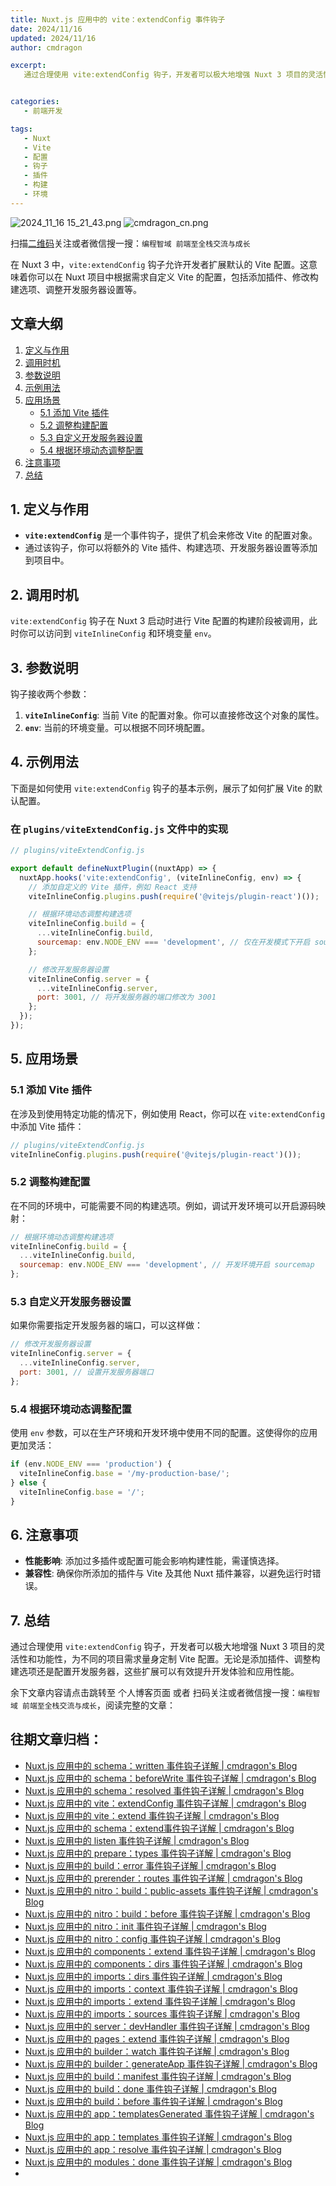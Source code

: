 ```yaml
---
title: Nuxt.js 应用中的 vite：extendConfig 事件钩子
date: 2024/11/16
updated: 2024/11/16
author: cmdragon

excerpt:
   通过合理使用 vite:extendConfig 钩子，开发者可以极大地增强 Nuxt 3 项目的灵活性和功能性，为不同的项目需求量身定制 Vite 配置。无论是添加插件、调整构建选项还是配置开发服务器，这些扩展可以有效提升开发体验和应用性能。


categories:
   - 前端开发

tags:
   - Nuxt
   - Vite
   - 配置
   - 钩子
   - 插件
   - 构建
   - 环境
---
```


<img src="https://static.amd794.com/blog/images/2024_11_16 15_21_43.png@blog" title="2024_11_16 15_21_43.png" alt="2024_11_16 15_21_43.png"/>

<img src="https://static.amd794.com/blog/images/cmdragon_cn.png" title="cmdragon_cn.png" alt="cmdragon_cn.png"/>


扫描[二维码](https://static.amd794.com/blog/images/cmdragon_cn.png)关注或者微信搜一搜：`编程智域 前端至全栈交流与成长`



在 Nuxt 3 中，`vite:extendConfig` 钩子允许开发者扩展默认的 Vite 配置。这意味着你可以在 Nuxt 项目中根据需求自定义 Vite 的配置，包括添加插件、修改构建选项、调整开发服务器设置等。

## 文章大纲

1. [定义与作用](#1-定义与作用)
2. [调用时机](#2-调用时机)
3. [参数说明](#3-参数说明)
4. [示例用法](#4-示例用法)
5. [应用场景](#5-应用场景)
    - [5.1 添加 Vite 插件](#51-添加-vite-插件)
    - [5.2 调整构建配置](#52-调整构建配置)
    - [5.3 自定义开发服务器设置](#53-自定义开发服务器设置)
    - [5.4 根据环境动态调整配置](#54-根据环境动态调整配置)
6. [注意事项](#6-注意事项)
7. [总结](#7-总结)

## 1. 定义与作用

- **`vite:extendConfig`** 是一个事件钩子，提供了机会来修改 Vite 的配置对象。
- 通过该钩子，你可以将额外的 Vite 插件、构建选项、开发服务器设置等添加到项目中。

## 2. 调用时机

`vite:extendConfig` 钩子在 Nuxt 3 启动时进行 Vite 配置的构建阶段被调用，此时你可以访问到 `viteInlineConfig` 和环境变量 `env`。

## 3. 参数说明

钩子接收两个参数：

1. **`viteInlineConfig`**: 当前 Vite 的配置对象。你可以直接修改这个对象的属性。
2. **`env`**: 当前的环境变量。可以根据不同环境配置。

## 4. 示例用法

下面是如何使用 `vite:extendConfig` 钩子的基本示例，展示了如何扩展 Vite 的默认配置。

### 在 `plugins/viteExtendConfig.js` 文件中的实现

```javascript
// plugins/viteExtendConfig.js

export default defineNuxtPlugin((nuxtApp) => {
  nuxtApp.hooks('vite:extendConfig', (viteInlineConfig, env) => {
    // 添加自定义的 Vite 插件，例如 React 支持
    viteInlineConfig.plugins.push(require('@vitejs/plugin-react')());

    // 根据环境动态调整构建选项
    viteInlineConfig.build = {
      ...viteInlineConfig.build,
      sourcemap: env.NODE_ENV === 'development', // 仅在开发模式下开启 sourcemap
    };

    // 修改开发服务器设置
    viteInlineConfig.server = {
      ...viteInlineConfig.server,
      port: 3001, // 将开发服务器的端口修改为 3001
    };
  });
});
```

## 5. 应用场景

### 5.1 添加 Vite 插件

在涉及到使用特定功能的情况下，例如使用 React，你可以在 `vite:extendConfig` 中添加 Vite 插件：

```javascript
// plugins/viteExtendConfig.js
viteInlineConfig.plugins.push(require('@vitejs/plugin-react')());
```

### 5.2 调整构建配置

在不同的环境中，可能需要不同的构建选项。例如，调试开发环境可以开启源码映射：

```javascript
// 根据环境动态调整构建选项
viteInlineConfig.build = {
  ...viteInlineConfig.build,
  sourcemap: env.NODE_ENV === 'development', // 开发环境开启 sourcemap
};
```

### 5.3 自定义开发服务器设置

如果你需要指定开发服务器的端口，可以这样做：

```javascript
// 修改开发服务器设置
viteInlineConfig.server = {
  ...viteInlineConfig.server,
  port: 3001, // 设置开发服务器端口
};
```

### 5.4 根据环境动态调整配置

使用 `env` 参数，可以在生产环境和开发环境中使用不同的配置。这使得你的应用更加灵活：

```javascript
if (env.NODE_ENV === 'production') {
  viteInlineConfig.base = '/my-production-base/';
} else {
  viteInlineConfig.base = '/';
}
```

## 6. 注意事项

- **性能影响**: 添加过多插件或配置可能会影响构建性能，需谨慎选择。
- **兼容性**: 确保你所添加的插件与 Vite 及其他 Nuxt 插件兼容，以避免运行时错误。

## 7. 总结

通过合理使用 `vite:extendConfig` 钩子，开发者可以极大地增强 Nuxt 3 项目的灵活性和功能性，为不同的项目需求量身定制 Vite 配置。无论是添加插件、调整构建选项还是配置开发服务器，这些扩展可以有效提升开发体验和应用性能。

余下文章内容请点击跳转至 个人博客页面 或者 扫码关注或者微信搜一搜：`编程智域 前端至全栈交流与成长`，阅读完整的文章：

## 往期文章归档：

- [Nuxt.js 应用中的 schema：written 事件钩子详解 | cmdragon's Blog](https://blog.cmdragon.cn/posts/11121d82a55c/)
- [Nuxt.js 应用中的 schema：beforeWrite 事件钩子详解 | cmdragon's Blog](https://blog.cmdragon.cn/posts/14f648e6cb9f/)
- [Nuxt.js 应用中的 schema：resolved 事件钩子详解 | cmdragon's Blog](https://blog.cmdragon.cn/posts/c343331f3f06/)
- [Nuxt.js 应用中的 vite：extendConfig 事件钩子详解 | cmdragon's Blog](https://blog.cmdragon.cn/posts/5ea147f7e6ee/)
- [Nuxt.js 应用中的 vite：extend 事件钩子详解 | cmdragon's Blog](https://blog.cmdragon.cn/posts/76f8905ddea2/)
- [Nuxt.js 应用中的 schema：extend事件钩子详解 | cmdragon's Blog](https://blog.cmdragon.cn/posts/271e7f413d3a/)
- [Nuxt.js 应用中的 listen 事件钩子详解 | cmdragon's Blog](https://blog.cmdragon.cn/posts/bfdfe1fbb4cc/)
- [Nuxt.js 应用中的 prepare：types 事件钩子详解 | cmdragon's Blog](https://blog.cmdragon.cn/posts/a893a1ffa34a/)
- [Nuxt.js 应用中的 build：error 事件钩子详解 | cmdragon's Blog](https://blog.cmdragon.cn/posts/6ea046edf756/)
- [Nuxt.js 应用中的 prerender：routes 事件钩子详解 | cmdragon's Blog](https://blog.cmdragon.cn/posts/925363b7ba91/)
- [Nuxt.js 应用中的 nitro：build：public-assets 事件钩子详解 | cmdragon's Blog](https://blog.cmdragon.cn/posts/e3ab63fec9ce/)
- [Nuxt.js 应用中的 nitro：build：before 事件钩子详解 | cmdragon's Blog](https://blog.cmdragon.cn/posts/1c70713c402c/)
- [Nuxt.js 应用中的 nitro：init 事件钩子详解 | cmdragon's Blog](https://blog.cmdragon.cn/posts/8122bb43e5c6/)
- [Nuxt.js 应用中的 nitro：config 事件钩子详解 | cmdragon's Blog](https://blog.cmdragon.cn/posts/61ef115005d4/)
- [Nuxt.js 应用中的 components：extend 事件钩子详解 | cmdragon's Blog](https://blog.cmdragon.cn/posts/f1df4f41c9a9/)
- [Nuxt.js 应用中的 components：dirs 事件钩子详解 | cmdragon's Blog](https://blog.cmdragon.cn/posts/0f896139298c/)
- [Nuxt.js 应用中的 imports：dirs 事件钩子详解 | cmdragon's Blog](https://blog.cmdragon.cn/posts/ddb970c3c508/)
- [Nuxt.js 应用中的 imports：context 事件钩子详解 | cmdragon's Blog](https://blog.cmdragon.cn/posts/95d21c3b16f6/)
- [Nuxt.js 应用中的 imports：extend 事件钩子详解 | cmdragon's Blog](https://blog.cmdragon.cn/posts/002d9daf4c46/)
- [Nuxt.js 应用中的 imports：sources 事件钩子详解 | cmdragon's Blog](https://blog.cmdragon.cn/posts/f4858dcadca1/)
- [Nuxt.js 应用中的 server：devHandler 事件钩子详解 | cmdragon's Blog](https://blog.cmdragon.cn/posts/801ed4ce0612/)
- [Nuxt.js 应用中的 pages：extend 事件钩子详解 | cmdragon's Blog](https://blog.cmdragon.cn/posts/83af28e7c789/)
- [Nuxt.js 应用中的 builder：watch 事件钩子详解 | cmdragon's Blog](https://blog.cmdragon.cn/posts/fa5b7db36d2d/)
- [Nuxt.js 应用中的 builder：generateApp 事件钩子详解 | cmdragon's Blog](https://blog.cmdragon.cn/posts/adc96aee3b3c/)
- [Nuxt.js 应用中的 build：manifest 事件钩子详解 | cmdragon's Blog](https://blog.cmdragon.cn/posts/523de9001247/)
- [Nuxt.js 应用中的 build：done 事件钩子详解 | cmdragon's Blog](https://blog.cmdragon.cn/posts/41dece9c782c/)
- [Nuxt.js 应用中的 build：before 事件钩子详解 | cmdragon's Blog](https://blog.cmdragon.cn/posts/eb2bd3bbfab8/)
- [Nuxt.js 应用中的 app：templatesGenerated 事件钩子详解 | cmdragon's Blog](https://blog.cmdragon.cn/posts/b76b5d553a8b/)
- [Nuxt.js 应用中的 app：templates 事件钩子详解 | cmdragon's Blog](https://blog.cmdragon.cn/posts/ace6c53275c4/)
- [Nuxt.js 应用中的 app：resolve 事件钩子详解 | cmdragon's Blog](https://blog.cmdragon.cn/posts/9ea12f07cc2a/)
- [Nuxt.js 应用中的 modules：done 事件钩子详解 | cmdragon's Blog](https://blog.cmdragon.cn/posts/397fbad66fab/)
-


